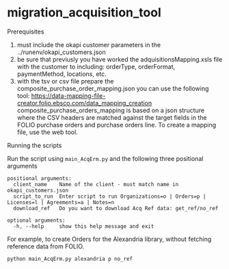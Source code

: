 # migration_acquisition_tool
Prerequisites
1. must include the okapi customer parameters in the ../runenv/okapi_customers.json
2. be sure that previusly you have worked the adquisitionsMapping.xsls file with the customer to including: orderType, orderFormat, paymentMethod, locations, etc.
3. with the tsv or csv file prepare the composite_purchase_order_mapping.json you can use the following tool: https://data-mapping-file-creator.folio.ebsco.com/data_mapping_creation
   composite_purchase_orders_mapping is based on a json structure where the CSV headers are matched against the target fields in the FOLIO purchase orders and purchase orders line. To create a mapping file, use the web tool.

Running the scripts

Run the script using `main_AcqErm.py` and the following three positional arguments

```
positional arguments:
  client_name    Name of the client - must match name in okapi_customers.json
  script_to_run  Enter script to run Organizations=o | Orders=p | Licenses=l | Agreements=a | Notes=n
  download_ref   Do you want to download Acq Ref data: get_ref/no_ref

optional arguments:
  -h, --help     show this help message and exit
```

For example, to create Orders for the Alexandria library, without fetching reference data from FOLIO.

```
python main_AcqErm.py alexandria p no_ref
```
